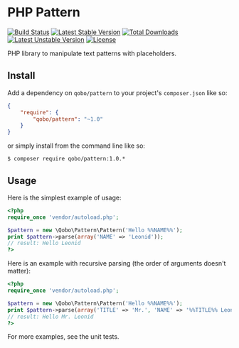 PHP Pattern
===========

[![Build Status](https://travis-ci.org/QoboLtd/PHP-Pattern.svg?branch=master)](https://travis-ci.org/QoboLtd/PHP-Pattern)
[![Latest Stable Version](https://poser.pugx.org/qobo/pattern/v/stable)](https://packagist.org/packages/qobo/pattern) 
[![Total Downloads](https://poser.pugx.org/qobo/pattern/downloads)](https://packagist.org/packages/qobo/pattern) 
[![Latest Unstable Version](https://poser.pugx.org/qobo/pattern/v/unstable)](https://packagist.org/packages/qobo/pattern) 
[![License](https://poser.pugx.org/qobo/pattern/license)](https://packagist.org/packages/qobo/pattern)

PHP library to manipulate text patterns with placeholders.

Install
-------

Add a dependency on ```qobo/pattern``` to your project's ```composer.json``` like so:

```json
{
	"require": {
		"qobo/pattern": "~1.0"
	}
}
```

or simply install from the command line like so:

```$ composer require qobo/pattern:1.0.*```

Usage
-----

Here is the simplest example of usage:

```php
<?php
require_once 'vendor/autoload.php';

$pattern = new \Qobo\Pattern\Pattern('Hello %%NAME%%');
print $pattern->parse(array('NAME' => 'Leonid'));
// result: Hello Leonid
?>
```

Here is an example with recursive parsing (the order of arguments doesn't matter):

```php
<?php
require_once 'vendor/autoload.php';

$pattern = new \Qobo\Pattern\Pattern('Hello %%NAME%%');
print $pattern->parse(array('TITLE' => 'Mr.', 'NAME' => '%%TITLE%% Leonid'));
// result: Hello Mr. Leonid
?>
```

For more examples, see the unit tests.
